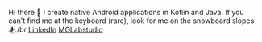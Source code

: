 Hi there 👋
I create native Android applications in Kotlin and Java. If you can't find me at the keyboard (rare), look for me on the snowboard slopes 🏂./br
[LinkedIn](https://www.linkedin.com/in/mglabs)
[MGLabstudio](https://mglabs.notion.site/MGlabs-Studio-65c2c0471840460e90e21b73eb538320)



<!--
**MGLabs/MGLabs** is a ✨ _special_ ✨ repository because its `README.md` (this file) appears on your GitHub profile.

Here are some ideas to get you started:

- 🔭 I’m currently working on ...
- 🌱 I’m currently learning ...
- 👯 I’m looking to collaborate on ...
- 🤔 I’m looking for help with ...
- 💬 Ask me about ...
- 📫 How to reach me: ...
- 😄 Pronouns: ...
- ⚡ Fun fact: ...
-->

